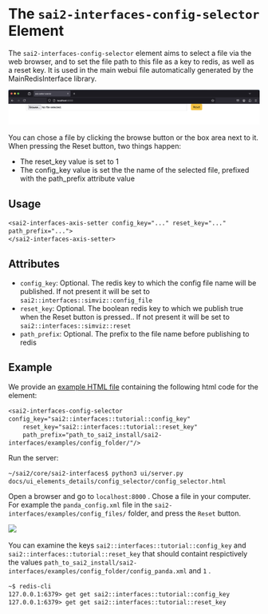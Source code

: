The `sai2-interfaces-config-selector` Element
=========================================
The `sai2-interfaces-config-selector` element aims to select a file via the web browser, and to set the file path to this file as a key to redis, as well as a reset key. It is used in the main webui file automatically generated by the MainRedisInterface library.

![](./config_selector1.png)

You can chose a file by clicking the browse button or the box area next to it. When pressing the Reset button, two things happen:
* The reset_key value is set to 1
* The config_key value is set the the name of the selected file, prefixed with the path_prefix attribute value

## Usage

```
<sai2-interfaces-axis-setter config_key="..." reset_key="..." path_prefix="...">
</sai2-interfaces-axis-setter>
```

## Attributes

* `config_key`: Optional. The redis key to which the config file name will be published. If not present it will be set to `sai2::interfaces::simviz::config_file`
* `reset_key`: Optional. The boolean redis key to which we publish true when the Reset button is pressed.. If not present it will be set to `sai2::interfaces::simviz::reset`
* `path_prefix`: Optional. The prefix to the file name before publishing to redis

## Example

We provide an [example HTML file](./config_selector.html) containing the following html code for the element:

```
<sai2-interfaces-config-selector config_key="sai2::interfaces::tutorial::config_key"
	reset_key="sai2::interfaces::tutorial::reset_key" 
	path_prefix="path_to_sai2_install/sai2-interfaces/examples/config_folder/"/>
```

Run the server:

```
~/sai2/core/sai2-interfaces$ python3 ui/server.py docs/ui_elements_details/config_selector/config_selector.html 
```

Open a browser and go to `localhost:8000` .
Chose a file in your computer. For example the `panda_config.xml` file in the `sai2-interfaces/examples/config_files/` folder, and press the `Reset` button.

![](./config_selector2.png)

You can examine the keys `sai2::interfaces::tutorial::config_key` and `sai2::interfaces::tutorial::reset_key` that should containt respictively the values `path_to_sai2_install/sai2-interfaces/examples/config_folder/config_panda.xml` and `1` .

```
~$ redis-cli
127.0.0.1:6379> get get sai2::interfaces::tutorial::config_key
127.0.0.1:6379> get get sai2::interfaces::tutorial::reset_key
```

